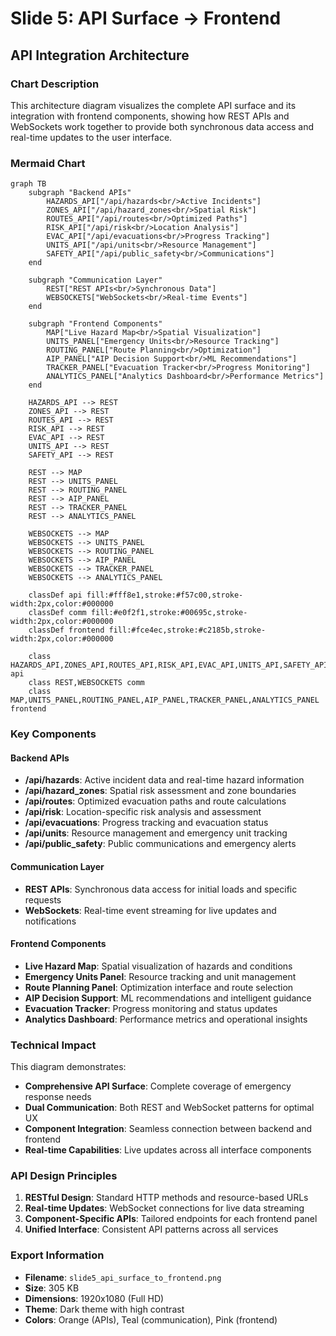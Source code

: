 # Slide 5: API Surface → Frontend

## API Integration Architecture

### Chart Description
This architecture diagram visualizes the complete API surface and its integration with frontend components, showing how REST APIs and WebSockets work together to provide both synchronous data access and real-time updates to the user interface.

### Mermaid Chart

```mermaid
graph TB
    subgraph "Backend APIs"
        HAZARDS_API["/api/hazards<br/>Active Incidents"]
        ZONES_API["/api/hazard_zones<br/>Spatial Risk"]
        ROUTES_API["/api/routes<br/>Optimized Paths"]
        RISK_API["/api/risk<br/>Location Analysis"]
        EVAC_API["/api/evacuations<br/>Progress Tracking"]
        UNITS_API["/api/units<br/>Resource Management"]
        SAFETY_API["/api/public_safety<br/>Communications"]
    end
    
    subgraph "Communication Layer"
        REST["REST APIs<br/>Synchronous Data"]
        WEBSOCKETS["WebSockets<br/>Real-time Events"]
    end
    
    subgraph "Frontend Components"
        MAP["Live Hazard Map<br/>Spatial Visualization"]
        UNITS_PANEL["Emergency Units<br/>Resource Tracking"]
        ROUTING_PANEL["Route Planning<br/>Optimization"]
        AIP_PANEL["AIP Decision Support<br/>ML Recommendations"]
        TRACKER_PANEL["Evacuation Tracker<br/>Progress Monitoring"]
        ANALYTICS_PANEL["Analytics Dashboard<br/>Performance Metrics"]
    end
    
    HAZARDS_API --> REST
    ZONES_API --> REST
    ROUTES_API --> REST
    RISK_API --> REST
    EVAC_API --> REST
    UNITS_API --> REST
    SAFETY_API --> REST
    
    REST --> MAP
    REST --> UNITS_PANEL
    REST --> ROUTING_PANEL
    REST --> AIP_PANEL
    REST --> TRACKER_PANEL
    REST --> ANALYTICS_PANEL
    
    WEBSOCKETS --> MAP
    WEBSOCKETS --> UNITS_PANEL
    WEBSOCKETS --> ROUTING_PANEL
    WEBSOCKETS --> AIP_PANEL
    WEBSOCKETS --> TRACKER_PANEL
    WEBSOCKETS --> ANALYTICS_PANEL
    
    classDef api fill:#fff8e1,stroke:#f57c00,stroke-width:2px,color:#000000
    classDef comm fill:#e0f2f1,stroke:#00695c,stroke-width:2px,color:#000000
    classDef frontend fill:#fce4ec,stroke:#c2185b,stroke-width:2px,color:#000000
    
    class HAZARDS_API,ZONES_API,ROUTES_API,RISK_API,EVAC_API,UNITS_API,SAFETY_API api
    class REST,WEBSOCKETS comm
    class MAP,UNITS_PANEL,ROUTING_PANEL,AIP_PANEL,TRACKER_PANEL,ANALYTICS_PANEL frontend
```

### Key Components

#### Backend APIs
- **/api/hazards**: Active incident data and real-time hazard information
- **/api/hazard_zones**: Spatial risk assessment and zone boundaries
- **/api/routes**: Optimized evacuation paths and route calculations
- **/api/risk**: Location-specific risk analysis and assessment
- **/api/evacuations**: Progress tracking and evacuation status
- **/api/units**: Resource management and emergency unit tracking
- **/api/public_safety**: Public communications and emergency alerts

#### Communication Layer
- **REST APIs**: Synchronous data access for initial loads and specific requests
- **WebSockets**: Real-time event streaming for live updates and notifications

#### Frontend Components
- **Live Hazard Map**: Spatial visualization of hazards and conditions
- **Emergency Units Panel**: Resource tracking and unit management
- **Route Planning Panel**: Optimization interface and route selection
- **AIP Decision Support**: ML recommendations and intelligent guidance
- **Evacuation Tracker**: Progress monitoring and status updates
- **Analytics Dashboard**: Performance metrics and operational insights

### Technical Impact
This diagram demonstrates:
- **Comprehensive API Surface**: Complete coverage of emergency response needs
- **Dual Communication**: Both REST and WebSocket patterns for optimal UX
- **Component Integration**: Seamless connection between backend and frontend
- **Real-time Capabilities**: Live updates across all interface components

### API Design Principles
1. **RESTful Design**: Standard HTTP methods and resource-based URLs
2. **Real-time Updates**: WebSocket connections for live data streaming
3. **Component-Specific APIs**: Tailored endpoints for each frontend panel
4. **Unified Interface**: Consistent API patterns across all services

### Export Information
- **Filename**: `slide5_api_surface_to_frontend.png`
- **Size**: 305 KB
- **Dimensions**: 1920x1080 (Full HD)
- **Theme**: Dark theme with high contrast
- **Colors**: Orange (APIs), Teal (communication), Pink (frontend)
